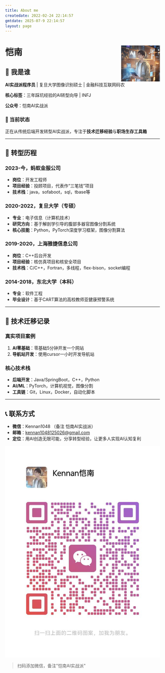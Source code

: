 ```yaml
---
title: About me
createdate: 2022-02-24 22:14:57
gmtdate: 2025-07-9 22:14:57
layout: page
---
```


<h1>恺南<img src="/images/kennanAi.png" width="25%" align ="right"></h1>

## 🎯 我是谁
**AI实战派程序员** | 复旦大学图像识别硕士 | 金融科技互联网码农

**核心标签**：三年踩坑经验的AI转型向导 | INFJ

**公众号**：恺南AI实战派

### 💼 当前状态
正在从传统后端开发转型AI实战派，专注于**技术迁移经验**与**职场生存工具箱**

---

## 🚀 转型历程

### 2023-今，蚂蚁金服公司
- **岗位**：开发工程师
- **项目经验**：投顾项目，代表作“三笔钱”项目
- **技术栈**：java，sofaboot，sql，tbase等

### 2020-2022，复旦大学（专硕）
- **专业**：电子信息（计算机技术）
- **研究方向**：基于解剖学引导的腹部多器官图像分割系统
- **核心技能**：Python，PyTorch深度学习框架，图像分割算法
  
### 2019-2020，上海雅捷信息公司
- **岗位**：C++后台开发
- **项目经验**：核仿真项目和核安全项目
- **技术栈**：C/C++，Fortran，多线程，flex-bison，socket编程
  
### 2014-2018，东北大学（本科）
- **专业**：软件工程
- **毕业设计**：基于CART算法的高校教师亚健康预警系统

---

## 🔧 技术迁移记录
### 真实项目案例
1. **AI零基础**：零基础5分钟开发一个网站
2. **导航站开发**：使用cursor一小时开发导航站

### 核心技术栈
- **后端开发**：Java/SpringBoot，C++，Python
- **AI/ML**：PyTorch，计算机视觉，图像分割
- **工具链**：Git，Linux，Docker，自动化脚本

---

## 📞 联系方式
- **微信**：Kennan1048 （备注 恺南AI实战派）
- **邮箱**：kennan1048125026@gmail.com
- **定位**：用AI创造无限可能，分享转型经验，让更多人实现AI认知复利

![联系方式二维码](/images/code.jpg)
> 扫码添加微信，备注"恺南AI实战派"

